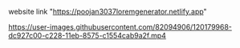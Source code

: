 website link "https://poojan3037loremgenerator.netlify.app"

https://user-images.githubusercontent.com/82094906/120179968-dc927c00-c228-11eb-8575-c1554cab9a2f.mp4

